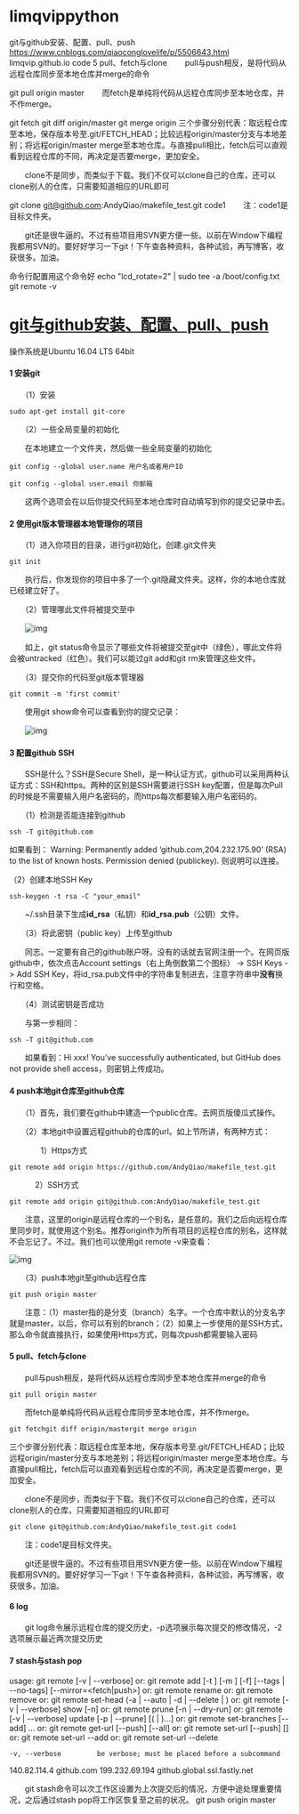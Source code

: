 # limqvippython
git与github安装、配置、pull、push
https://www.cnblogs.com/qiaoconglovelife/p/5506643.html limqvip.github.io code 5 pull、fetch与clone 　　pull与push相反，是将代码从远程仓库同步至本地仓库并merge的命令

git pull origin master 　　而fetch是单纯将代码从远程仓库同步至本地仓库，并不作merge。

git fetch git diff origin/master git merge origin 三个步骤分别代表：取远程仓库至本地，保存版本号至.git/FETCH_HEAD；比较远程origin/master分支与本地差别；将远程origin/master merge至本地仓库。与直接pull相比，fetch后可以直观看到远程仓库的不同，再决定是否要merge，更加安全。

　　clone不是同步，而类似于下载。我们不仅可以clone自己的仓库，还可以clone别人的仓库，只需要知道相应的URL即可　　

git clone git@github.com:AndyQiao/makefile_test.git code1 　　注：code1是目标文件夹。

　　git还是很牛逼的。不过有些项目用SVN更方便一些。以前在Window下编程我都用SVN的。要好好学习一下git！下午查各种资料，各种试验，再写博客，收获很多。加油。

命令行配置用这个命令好
echo "lcd_rotate=2" | sudo tee -a /boot/config.txt
git remote -v
# [git与github安装、配置、pull、push](https://www.cnblogs.com/qiaoconglovelife/p/5506643.html) 		

操作系统是Ubuntu 16.04 LTS 64bit

#### 1 安装git

　　（1）安装

```
sudo apt-get install git-core
```

　　（2）一些全局变量的初始化

　　在本地建立一个文件夹，然后做一些全局变量的初始化

```
git config --global user.name 用户名或者用户ID

git config --global user.email 你邮箱
```

　　这两个选项会在以后你提交代码至本地仓库时自动填写到你的提交记录中去。

#### 2 使用git版本管理器本地管理你的项目

　　（1）进入你项目的目录，进行git初始化，创建.git文件夹

```
git init
```

　　执行后，你发现你的项目中多了一个.git隐藏文件夹。这样，你的本地仓库就已经建立好了。

　　（2）管理哪此文件将被提交至中

　　![img](https://images2015.cnblogs.com/blog/880287/201605/880287-20160518205833998-364660226.png)

　　如上，git status命令显示了哪些文件将被提交至git中（绿色），哪此文件将会被untracked（红色）。我们可以能过git add和git rm来管理这些文件。

　　（3）提交你的代码至git版本管理器

```
git commit -m 'first commit'
```

　　使用git show命令可以查看到你的提交记录：

　　![img](https://images2015.cnblogs.com/blog/880287/201605/880287-20160518210211341-1238477077.png)

 

#### 3 配置github SSH

　　SSH是什么？SSH是Secure Shell，是一种认证方式，github可以采用两种认证方式：SSH和https。两种的区别是SSH需要进行SSH key配置，但是每次Pull的时候是不需要输入用户名密码的，而https每次都要输入用户名密码的。

　　（1）检测是否能连接到github

```
ssh -T git@github.com
```

如果看到：
          Warning: Permanently added ‘github.com,204.232.175.90’ (RSA) to the list of known hosts.
          Permission denied (publickey).
则说明可以连接。

（2）创建本地SSH Key

```
ssh-keygen -t rsa -C "your_email"
```

　　~/.ssh目录下生成**id_rsa**（私钥）和**id_rsa.pub**（公钥）文件。

　　（3）将此密钥（public key）上传至github

　　同志。一定要有自己的github账户呀。没有的话就去官网注册一个。在网页版github中，依次点击Account settings（右上角倒数第二个图标） -> SSH Keys -> Add SSH Key，将id_rsa.pub文件中的字符串复制进去，注意字符串中**没有**换行和空格。

　　（4）测试密钥是否成功

　　与第一步相同：

```
ssh -T git@github.com
```

　　如果看到：Hi xxx! You’ve successfully authenticated, but GitHub does not provide shell access，则密钥上传成功。

#### 4  push本地git仓库至github仓库

　　（1）首先，我们要在github中建造一个public仓库。去网页版傻瓜式操作。

　　（2）本地git中设置远程github的仓库的url。如上节所讲，有两种方式：

　　　　1）Https方式　　

```
git remote add origin https://github.com/AndyQiao/makefile_test.git
```

　　 　2）SSH方式

```
git remote add origin git@github.com:AndyQiao/makefile_test.git
```

　　注意，这里的origin是远程仓库的一个别名，是任意的。我们之后向远程仓库里同步时，就使用这个别名。推荐origin作为所有项目的远程仓库的别名，这样就不会忘记了。不过。我们也可以使用git remote -v来查看：

![img](https://images2015.cnblogs.com/blog/880287/201605/880287-20160518211237685-1787307383.png)

　　（3）push本地git至github远程仓库

```
git push origin master
```

　　注意：（1）master指的是分支（branch）名字。一个仓库中默认的分支名字就是master，以后，你可以有别的branch；（2）如果上一步使用的是SSH方式，那么命令就直接执行，如果使用Https方式，则每次push都需要输入密码

#### 5 pull、fetch与clone

　　pull与push相反，是将代码从远程仓库同步至本地仓库并merge的命令

```
git pull origin master
```

　　而fetch是单纯将代码从远程仓库同步至本地仓库，并不作merge。

```
git fetchgit diff origin/mastergit merge origin
```

​     三个步骤分别代表：取远程仓库至本地，保存版本号至.git/FETCH_HEAD；比较远程origin/master分支与本地差别；将远程origin/master merge至本地仓库。与直接pull相比，fetch后可以直观看到远程仓库的不同，再决定是否要merge，更加安全。

　　clone不是同步，而类似于下载。我们不仅可以clone自己的仓库，还可以clone别人的仓库，只需要知道相应的URL即可　　

```
git clone git@github.com:AndyQiao/makefile_test.git code1
```

　　注：code1是目标文件夹。

　　git还是很牛逼的。不过有些项目用SVN更方便一些。以前在Window下编程我都用SVN的。要好好学习一下git！下午查各种资料，各种试验，再写博客，收获很多。加油。

#### 6 log

　　git log命令展示远程仓库的提交历史，-p选项展示每次提交的修改情况，-2选项展示最近两次提交历史

#### 7 stash与stash pop


usage: git remote [-v | --verbose]
   or: git remote add [-t <branch>] [-m <master>] [-f] [--tags | --no-tags] [--mirror=<fetch|push>] <name> <url>
   or: git remote rename <old> <new>
   or: git remote remove <name>
   or: git remote set-head <name> (-a | --auto | -d | --delete | <branch>)
   or: git remote [-v | --verbose] show [-n] <name>
   or: git remote prune [-n | --dry-run] <name>
   or: git remote [-v | --verbose] update [-p | --prune] [(<group> | <remote>)...]
   or: git remote set-branches [--add] <name> <branch>...
   or: git remote get-url [--push] [--all] <name>
   or: git remote set-url [--push] <name> <newurl> [<oldurl>]
   or: git remote set-url --add <name> <newurl>
   or: git remote set-url --delete <name> <url>

    -v, --verbose         be verbose; must be placed before a subcommand
140.82.114.4  github.com
199.232.69.194 github.global.ssl.fastly.net

　　git stash命令可以次工作区设置为上次提交后的情况，方便中途处理重要情况，之后通过stash pop将工作区恢复至之前的状况。
git push origin master
